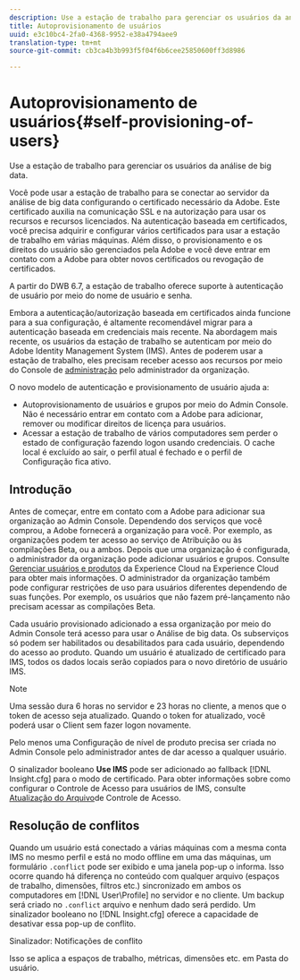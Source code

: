 ```yaml
---
description: Use a estação de trabalho para gerenciar os usuários da análise de big data.
title: Autoprovisionamento de usuários
uuid: e3c10bc4-2fa0-4368-9952-e38a4794aee9
translation-type: tm+mt
source-git-commit: cb3ca4b3b993f5f04f6b6cee25850600ff3d8986

---
```



# Autoprovisionamento de usuários{#self-provisioning-of-users}

Use a estação de trabalho para gerenciar os usuários da análise de big data.

Você pode usar a estação de trabalho para se conectar ao servidor da análise de big data configurando o certificado necessário da Adobe. Este certificado auxilia na comunicação SSL e na autorização para usar os recursos e recursos licenciados. Na autenticação baseada em certificados, você precisa adquirir e configurar vários certificados para usar a estação de trabalho em várias máquinas. Além disso, o provisionamento e os direitos do usuário são gerenciados pela Adobe e você deve entrar em contato com a Adobe para obter novos certificados ou revogação de certificados.

A partir do DWB 6.7, a estação de trabalho oferece suporte à autenticação de usuário por meio do nome de usuário e senha.

Embora a autenticação/autorização baseada em certificados ainda funcione para a sua configuração, é altamente recomendável migrar para a autenticação baseada em credenciais mais recente. Na abordagem mais recente, os usuários da estação de trabalho se autenticam por meio do Adobe Identity Management System (IMS). Antes de poderem usar a estação de trabalho, eles precisam receber acesso aos recursos por meio do Console de [administração](https://docs.adobe.com/content/help/en/core-services/interface/manage-users-and-products/admin-getting-started.html) pelo administrador da organização.

O novo modelo de autenticação e provisionamento de usuário ajuda a:

* Autoprovisionamento de usuários e grupos por meio do Admin Console. Não é necessário entrar em contato com a Adobe para adicionar, remover ou modificar direitos de licença para usuários.
* Acessar a estação de trabalho de vários computadores sem perder o estado de configuração fazendo logon usando credenciais. O cache local é excluído ao sair, o perfil atual é fechado e o perfil de Configuração fica ativo.

## Introdução

Antes de começar, entre em contato com a Adobe para adicionar sua organização ao Admin Console. Dependendo dos serviços que você comprou, a Adobe fornecerá a organização para você. Por exemplo, as organizações podem ter acesso ao serviço de Atribuição ou às compilações Beta, ou a ambos. Depois que uma organização é configurada, o administrador da organização pode adicionar usuários e grupos. Consulte [Gerenciar usuários e produtos](https://docs.adobe.com/content/help/en/core-services/interface/manage-users-and-products/admin-getting-started.html) da Experience Cloud na Experience Cloud para obter mais informações. O administrador da organização também pode configurar restrições de uso para usuários diferentes dependendo de suas funções. Por exemplo, os usuários que não fazem pré-lançamento não precisam acessar as compilações Beta.

Cada usuário provisionado adicionado a essa organização por meio do Admin Console terá acesso para usar o Análise de big data. Os subserviços só podem ser habilitados ou desabilitados para cada usuário, dependendo do acesso ao produto. Quando um usuário é atualizado de certificado para IMS, todos os dados locais serão copiados para o novo diretório de usuário IMS.

>[!NOTE]
>
>Uma sessão dura 6 horas no servidor e 23 horas no cliente, a menos que o token de acesso seja atualizado. Quando o token for atualizado, você poderá usar o Client sem fazer logon novamente.

Pelo menos uma Configuração de nível de produto precisa ser criada no Admin Console pelo administrador antes de dar acesso a qualquer usuário.

O sinalizador booleano **Use IMS** pode ser adicionado ao fallback [!DNL Insight.cfg] para o modo de certificado. Para obter informações sobre como configurar o Controle de Acesso para usuários de IMS, consulte [Atualização do Arquivo](https://docs.adobe.com/content/help/en/data-workbench/using/server-admin-install/install-servers/insight-server-dpu/c-updt-accss-ctrl-file.html)de Controle de Acesso.

## Resolução de conflitos

Quando um usuário está conectado a várias máquinas com a mesma conta IMS no mesmo perfil e está no modo offline em uma das máquinas, um formulário `.conflict` pode ser exibido e uma janela pop-up o informa. Isso ocorre quando há diferença no conteúdo com qualquer arquivo (espaços de trabalho, dimensões, filtros etc.) sincronizado em ambos os computadores em [!DNL User\Profile\] no servidor e no cliente. Um backup será criado no `.conflict` arquivo e nenhum dado será perdido. Um sinalizador booleano no [!DNL Insight.cfg] oferece a capacidade de desativar essa pop-up de conflito.

Sinalizador: Notificações de conflito

Isso se aplica a espaços de trabalho, métricas, dimensões etc. em Pasta do usuário.
